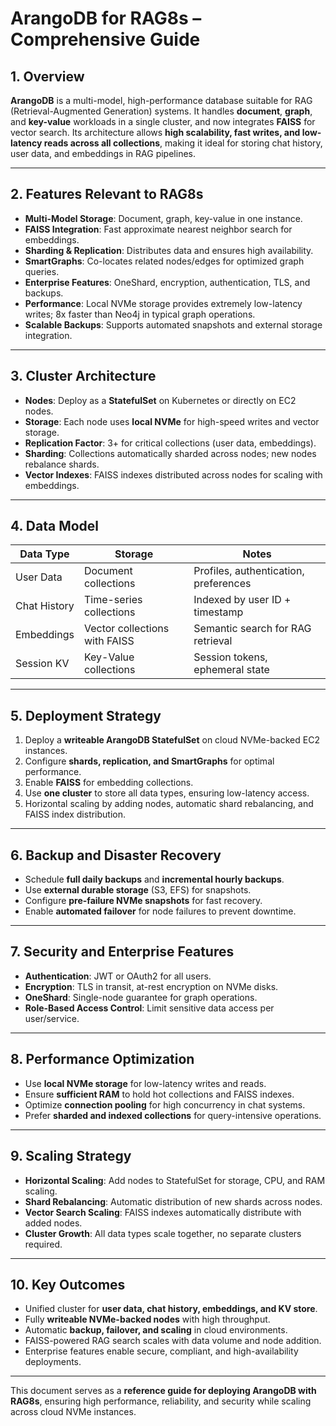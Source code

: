 # ArangoDB for RAG8s – Comprehensive Guide

## 1. Overview

**ArangoDB** is a multi-model, high-performance database suitable for RAG (Retrieval-Augmented Generation) systems. It handles **document**, **graph**, and **key-value** workloads in a single cluster, and now integrates **FAISS** for vector search. Its architecture allows **high scalability, fast writes, and low-latency reads across all collections**, making it ideal for storing chat history, user data, and embeddings in RAG pipelines.

---

## 2. Features Relevant to RAG8s

* **Multi-Model Storage**: Document, graph, key-value in one instance.
* **FAISS Integration**: Fast approximate nearest neighbor search for embeddings.
* **Sharding & Replication**: Distributes data and ensures high availability.
* **SmartGraphs**: Co-locates related nodes/edges for optimized graph queries.
* **Enterprise Features**: OneShard, encryption, authentication, TLS, and backups.
* **Performance**: Local NVMe storage provides extremely low-latency writes; 8x faster than Neo4j in typical graph operations.
* **Scalable Backups**: Supports automated snapshots and external storage integration.

---

## 3. Cluster Architecture

* **Nodes**: Deploy as a **StatefulSet** on Kubernetes or directly on EC2 nodes.
* **Storage**: Each node uses **local NVMe** for high-speed writes and vector storage.
* **Replication Factor**: 3+ for critical collections (user data, embeddings).
* **Sharding**: Collections automatically sharded across nodes; new nodes rebalance shards.
* **Vector Indexes**: FAISS indexes distributed across nodes for scaling with embeddings.

---

## 4. Data Model

| Data Type    | Storage                       | Notes                                 |
| ------------ | ----------------------------- | ------------------------------------- |
| User Data    | Document collections          | Profiles, authentication, preferences |
| Chat History | Time-series collections       | Indexed by user ID + timestamp        |
| Embeddings   | Vector collections with FAISS | Semantic search for RAG retrieval     |
| Session KV   | Key-Value collections         | Session tokens, ephemeral state       |

---

## 5. Deployment Strategy

1. Deploy a **writeable ArangoDB StatefulSet** on cloud NVMe-backed EC2 instances.
2. Configure **shards, replication, and SmartGraphs** for optimal performance.
3. Enable **FAISS** for embedding collections.
4. Use **one cluster** to store all data types, ensuring low-latency access.
5. Horizontal scaling by adding nodes, automatic shard rebalancing, and FAISS index distribution.

---

## 6. Backup and Disaster Recovery

* Schedule **full daily backups** and **incremental hourly backups**.
* Use **external durable storage** (S3, EFS) for snapshots.
* Configure **pre-failure NVMe snapshots** for fast recovery.
* Enable **automated failover** for node failures to prevent downtime.

---

## 7. Security and Enterprise Features

* **Authentication**: JWT or OAuth2 for all users.
* **Encryption**: TLS in transit, at-rest encryption on NVMe disks.
* **OneShard**: Single-node guarantee for graph operations.
* **Role-Based Access Control**: Limit sensitive data access per user/service.

---

## 8. Performance Optimization

* Use **local NVMe storage** for low-latency writes and reads.
* Ensure **sufficient RAM** to hold hot collections and FAISS indexes.
* Optimize **connection pooling** for high concurrency in chat systems.
* Prefer **sharded and indexed collections** for query-intensive operations.

---

## 9. Scaling Strategy

* **Horizontal Scaling**: Add nodes to StatefulSet for storage, CPU, and RAM scaling.
* **Shard Rebalancing**: Automatic distribution of new shards across nodes.
* **Vector Search Scaling**: FAISS indexes automatically distribute with added nodes.
* **Cluster Growth**: All data types scale together, no separate clusters required.

---

## 10. Key Outcomes

* Unified cluster for **user data, chat history, embeddings, and KV store**.
* Fully **writeable NVMe-backed nodes** with high throughput.
* Automatic **backup, failover, and scaling** in cloud environments.
* FAISS-powered RAG search scales with data volume and node addition.
* Enterprise features enable secure, compliant, and high-availability deployments.

---

This document serves as a **reference guide for deploying ArangoDB with RAG8s**, ensuring high performance, reliability, and security while scaling across cloud NVMe instances.

